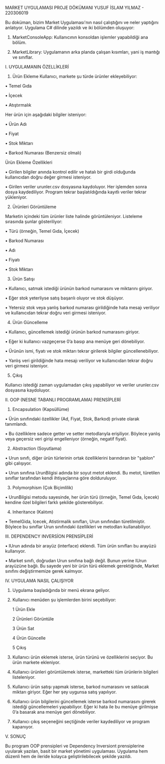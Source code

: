 MARKET UYGULAMASI PROJE DÖKÜMANI
YUSUF İSLAM YILMAZ - 220306019

Bu doküman, bizim Market Uygulaması'nın nasıl çalıştığını ve neler yaptığını anlatıyor. Uygulama C# dilinde yazıldı ve iki bölümden oluşuyor:
1)	MarketConsoleApp: Kullanıcının konsoldan işlemler yapabildiği ana bölüm.

2)	MarketLibrary: Uygulamanın arka planda çalışan kısımları, yani iş mantığı ve sınıflar.

I. UYGULAMANIN ÖZELLİKLERİ

1.	Ürün Ekleme
Kullanıcı, markete şu türde ürünler ekleyebiliyor:

•	Temel Gıda

•	İçecek

•	Atıştırmalık

Her ürün için aşağıdaki bilgiler isteniyor:

•	Ürün Adı

•	Fiyat

•	Stok Miktarı

•	Barkod Numarası (Benzersiz olmalı)

Ürün Ekleme Özellikleri

•	Girilen bilgiler anında kontrol edilir ve hatalı bir girdi olduğunda kullanıcıdan doğru değer girmesi isteniyor.

•	Girilen veriler urunler.csv dosyasına kaydoluyor. Her işlemden sonra dosya kaydediliyor. Program tekrar başlatıldığında kayıtlı veriler tekrar yükleniyor.


2.	Ürünleri Görüntüleme

Marketin içindeki tüm ürünler liste halinde görüntüleniyor. Listeleme sırasında şunlar gösteriliyor:

•	Türü (örneğin, Temel Gıda, İçecek)

•	Barkod Numarası

•	Adı

•	Fiyatı

•	Stok Miktarı


3.	Ürün Satışı


•	Kullanıcı, satmak istediği ürünün barkod numarasını ve miktarını giriyor.

•	Eğer stok yeterliyse satış başarılı oluyor ve stok düşüyor.

•	Yetersiz stok veya yanlış barkod numarası girildiğinde hata mesajı veriliyor ve kullanıcıdan tekrar doğru veri girmesi isteniyor.


4.	Ürün Güncelleme


•	Kullanıcı, güncellemek istediği ürünün barkod numarasını giriyor.

•	Eğer ki kullanıcı vazgeçerse 0’a basıp ana menüye geri dönebiliyor.

•	Ürünün ismi, fiyatı ve stok miktarı tekrar girilerek bilgiler güncellenebiliyor.

•	Yanlış veri girildiğinde hata mesajı veriliyor ve kullanıcıdan tekrar doğru veri girmesi isteniyor.


5.	Çıkış

Kullanıcı istediği zaman uygulamadan çıkış yapabiliyor ve veriler urunler.csv dosyasına kaydoluyor.



II. OOP (NESNE TABANLI PROGRAMLAMA) PRENSİPLERİ

1.	Encapsulation (Kapsüllüme)

•	Ürün sınıfındaki özellikler (Ad, Fiyat, Stok, Barkod) private olarak tanımlandı.

•	Bu özelliklere sadece getter ve setter metodlarıyla erişiliyor. Böylece yanlış veya geçersiz veri girişi engelleniyor (örneğin, negatif fiyat).


2.	Abstraction (Soyutlama)

•	Urun sınıfı, diğer ürün türlerinin ortak özelliklerini barındıran bir "şablon" gibi çalışıyor.

•	Urun sınıfına UrunBilgisi adında bir soyut metot eklendi. Bu metot, türetilen sınıflar tarafından kendi ihtiyaçlarına göre dolduruluyor.



3.	Polymorphism (Çok Biçimlilik)

•	UrunBilgisi metodu sayesinde, her ürün türü (örneğin, Temel Gıda, İçecek) kendine özel bilgileri farklı şekilde gösterebiliyor.


4.	Inheritance (Kalıtım)

•	TemelGida, Icecek, Atistirmalik sınıfları, Urun sınıfından türetilmiştir. Böylece bu sınıflar Urun sınıfındaki özellikleri ve metodları kullanabiliyor.



III. DEPENDENCY INVERSİON PRENSİPLERİ	

•	IUrun adında bir arayüz (interface) eklendi. Tüm ürün sınıfları bu arayüzü kullanıyor.

•	Market sınıfı, doğrudan Urun sınıfına bağlı değil. Bunun yerine IUrun arayüzüne bağlı. Bu sayede yeni bir ürün türü eklemek gerektiğinde, Market sınıfını değiştirmemize gerek kalmıyor.



IV. UYGULAMA NASIL ÇALIŞIYOR

1.	Uygulama başladığında bir menü ekrana geliyor.


2.	Kullanıcı menüden şu işlemlerden birini seçebiliyor:

  	1	Ürün Ekle

  	2	Ürünleri Görüntüle

  	3	Ürün Sat

  	4	Ürün Güncelle

  	5	Çıkış


4.	Kullanıcı ürün eklemek isterse, ürün türünü ve özelliklerini seçiyor. Bu ürün markete ekleniyor.


5.	Kullanıcı ürünleri görüntülemek isterse, marketteki tüm ürünlerin bilgileri listeleniyor.


6.	Kullanıcı ürün satışı yapmak isterse, barkod numarasını ve satılacak miktarı giriyor. Eğer her şey uygunsa satış yapılıyor.


7.	Kullanıcı ürün bilgilerini güncellemek isterse barkod numarasını girerek istediği güncellemeleri yapabiliyor. Eğer ki hata ile bu menüye girilmişse 0’a basarak ana menüye geri dönebiliyor.


8.	Kullanıcı çıkış seçeneğini seçtiğinde veriler kaydediliyor ve program kapanıyor.



V. SONUÇ

Bu program OOP prensipleri ve Dependency Inversiont prensiplerine uyularak yazılan, basit bir market yönetimi uygulaması. Uygulama hem düzenli hem de ileride kolayca geliştirilebilecek şekilde yazıldı. 


